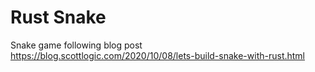 # Rust Snake
Snake game following blog post https://blog.scottlogic.com/2020/10/08/lets-build-snake-with-rust.html